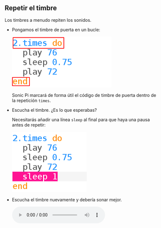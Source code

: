 ## Repetir el timbre

Los timbres a menudo repiten los sonidos.

+ Pongamos el timbre de puerta en un bucle:
    
    ![captura de pantalla](images/tune-times.png)
    
    Sonic Pi marcará de forma útil el código de timbre de puerta dentro de la repetición `times`.

+ Escucha el timbre. ¿Es lo que esperabas?
    
    Necesitarás añadir una línea `sleep` al final para que haya una pausa antes de repetir:
    
    ![captura de pantalla](images/tune-sleep2.png)

+ Escucha el timbre nuevamente y debería sonar mejor.
    
    <div id="audio-preview" class="pdf-hidden">
      <audio controls preload> <source src="resources/doorbell-2.mp3" type="audio/mpeg"> Tu navegador no tiene soporte para el elemento de <code>audio</code>. </audio>
    </div>